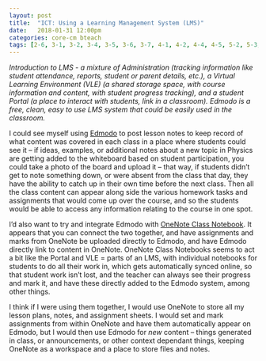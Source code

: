 ```yaml
---
layout: post
title:  "ICT: Using a Learning Management System (LMS)"
date:   2018-01-31 12:00pm
categories: core-cm bteach
tags: [2-6, 3-1, 3-2, 3-4, 3-5, 3-6, 3-7, 4-1, 4-2, 4-4, 4-5, 5-2, 5-3, 5-4, 5-5]
---
```

*Introduction to LMS - a mixture of Administration (tracking information like student attendance, reports, student or parent details, etc.), a Virtual Learning Environment (VLE) (a shared storage space, with course information and content, with student progress tracking), and a student Portal (a place to interact with students, link in a classroom). Edmodo is a free, clean, easy to use LMS system that could be easily used in the classroom.*

I could see myself using [Edmodo](https://www.edmodo.com/) to post lesson notes to keep record of what content was covered in each class in a place where students could see it – if ideas, examples, or additional notes about a new topic in Physics are getting added to the whiteboard based on student participation, you could take a photo of the board and upload it – that way, if students didn’t get to note something down, or were absent from the class that day, they have the ability to catch up in their own time before the next class. Then all the class content can appear along side the various homework tasks and assignments that would come up over the course, and so the students would be able to access any information relating to the course in one spot.

I’d also want to try and integrate Edmodo with [OneNote Class Notebook](https://www.onenote.com/classnotebook). It appears that you can connect the two together, and have assignments and marks from OneNote be uploaded directly to Edmodo, and have Edmodo directly link to content in OneNote. OneNote Class Notebooks seems to act a bit like the Portal and VLE = parts of an LMS, with individual notebooks for students to do all their work in, which gets automatically synced online, so that student work isn’t lost, and the teacher can always see their progress and mark it, and have these directly added to the Edmodo system, among other things.

I think if I were using them together, I would use OneNote to store all my lesson plans, notes, and assignment sheets. I would set and mark assignments from within OneNote and have them automatically appear on Edmodo, but I would then use Edmodo for *new* content – things generated in class, or announcements, or other context dependant things, keeping OneNote as a workspace and a place to store files and notes.